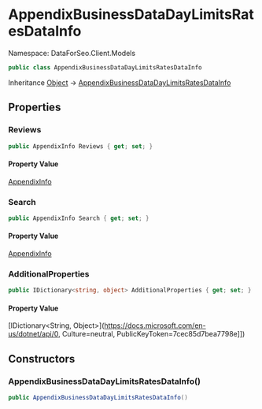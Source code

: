 # AppendixBusinessDataDayLimitsRatesDataInfo

Namespace: DataForSeo.Client.Models

```csharp
public class AppendixBusinessDataDayLimitsRatesDataInfo
```

Inheritance [Object](https://docs.microsoft.com/en-us/dotnet/api/Object) → [AppendixBusinessDataDayLimitsRatesDataInfo](./AppendixBusinessDataDayLimitsRatesDataInfo.md)

## Properties

### **Reviews**

```csharp
public AppendixInfo Reviews { get; set; }
```

#### Property Value

[AppendixInfo](./AppendixInfo.md)<br>

### **Search**

```csharp
public AppendixInfo Search { get; set; }
```

#### Property Value

[AppendixInfo](./AppendixInfo.md)<br>

### **AdditionalProperties**

```csharp
public IDictionary<string, object> AdditionalProperties { get; set; }
```

#### Property Value

[IDictionary&lt;String, Object&gt;](https://docs.microsoft.com/en-us/dotnet/api/0, Culture=neutral, PublicKeyToken=7cec85d7bea7798e]])<br>

## Constructors

### **AppendixBusinessDataDayLimitsRatesDataInfo()**

```csharp
public AppendixBusinessDataDayLimitsRatesDataInfo()
```
